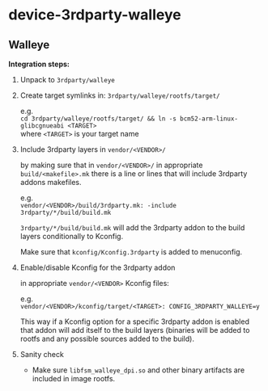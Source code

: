 device-3rdparty-walleye
======================

Walleye
-------------------------

**Integration steps:**

1. Unpack to `3rdparty/walleye`

2. Create target symlinks in: `3rdparty/walleye/rootfs/target/`

   e.g.  
   `cd 3rdparty/walleye/rootfs/target/ && ln -s bcm52-arm-linux-glibcgnueabi <TARGET>`  
   where `<TARGET>` is your target name

3. Include 3rdparty layers in `vendor/<VENDOR>/`
   
   by making sure that in `vendor/<VENDOR>/` in appropriate `build/<makefile>.mk` 
   there is a line or lines that will include 3rdparty addons makefiles.

   e.g.  
   `vendor/<VENDOR>/build/3rdparty.mk: -include 3rdparty/*/build/build.mk`

   `3rdparty/*/build/build.mk` will add the 3rdparty addon to the build layers 
   conditionally to Kconfig.
   
   Make sure that `kconfig/Kconfig.3rdparty` is added to menuconfig.

4. Enable/disable Kconfig for the 3rdparty addon 
   
   in appropriate `vendor/<VENDOR>` Kconfig files: 

   e.g.  
   `vendor/<VENDOR>/kconfig/target/<TARGET>: CONFIG_3RDPARTY_WALLEYE=y`

   This way if a Kconfig option for a specific 3rdparty addon is enabled
   that addon will add itself to the build layers (binaries will be added to
   rootfs and any possible sources added to the build).

5. Sanity check

   * Make sure `libfsm_walleye_dpi.so` and other binary artifacts are included 
     in image rootfs.


